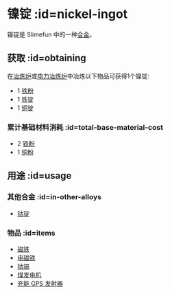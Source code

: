 # 镍锭 :id=nickel-ingot

镍锭是 Slimefun 中的一种[合金](/Ingots#alloys)。

## 获取 :id=obtaining

在[冶炼炉](/Smeltery)或[电力冶炼炉](/Electric-Smeltery)中冶炼以下物品可获得1个镍锭:

* 1 [铁粉](/Iron-Dust)
* 1 [铁锭](/Iron-Ingot)
* 1 [铜锭](/Copper-Dust)

### 累计基础材料消耗 :id=total-base-material-cost

* 2 [铁粉](/Iron-Dust)
* 1 [铜粉](/Copper-Dust)

## 用途 :id=usage

### 其他合金 :id=in-other-alloys

* [钴锭](/Cobalt-Ingot)

### 物品 :id=items

* [磁铁](/Magnet)
* [电磁铁](/Electromagnet)
* [钴镐](/Cobalt-Pickaxe)
* [煤发电机](/Coal-Generator)
* [充能 GPS 发射器](/GPS-Transmitter)
